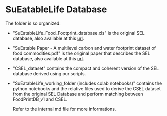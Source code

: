 # SuEatableLife Database

The folder is so organized:
*   "SuEatableLife_Food_Footprint_database.xls" is the original SEL database, also available at this [url](https://figshare.com/articles/dataset/SU-EATABLE_LIFE_a_comprehensive_database_of_carbon_and_water_footprints_of_food_commodities/13271111).
*   "SuEatable Paper - A multilevel carbon and water footprint dataset of food commodities.pdf" is the original paper that describes the SEL database, also available at this [url](https://www.nature.com/articles/s41597-021-00909-8).
*   "CSEL_dataset" contains the compact and coherent version of the SEL database derived using our scripts.
*   "SuEatableLife_working_folder (includes colab notebooks)" contains the python notebooks and the relative files used to derive the CSEL dataset from the original SEL Database and perform matching between FoodPrintDB_v1 and CSEL. 
    
    Refer to the internal md file for more informations.
